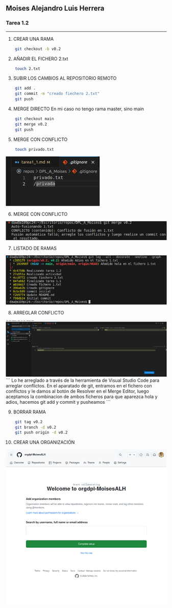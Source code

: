 ## Moises Alejandro Luis Herrera
### Tarea 1.2
---
1. CREAR UNA RAMA
```bash 
    git checkout -b v0.2
```

2. AÑADIR  EL FICHERO 2.txt
```bash
    touch 2.txt
```

3. SUBIR LOS CAMBIOS AL REPOSITORIO REMOTO
```bash
    git add .
    git commit -m "creado fiechero 2.txt"
    git push
```

4. MERGE DIRECTO
En mi caso no tengo rama master, sino main
```bash
    git checkout main
    git merge v0.2
    git push
```

5. MERGE CON CONFLICTO
```bash
    touch privado.txt
```
<img src="./Captura de pantalla de 2024-09-13 15-27-34.png">

6. MERGE CON CONFLICTO
<img src="./Captura de pantalla de 2024-09-17 15-11-13.png">

7. LISTADO DE RAMAS
<img src="./Captura de pantalla de 2024-09-17 15-13-54.png">

8. ARREGLAR  CONFLICTO
<img src="./Captura de pantalla de 2024-09-17 15-16-40.png">
```
Lo he arreglado a través de la herramienta de Visual Studio Code para arreglar conflictos. En el aparatado de git, entramos en el fichero con conflictos y le damos al botón de Resolver en el Merge Editor, luego aceptamos la combinacion de ambos ficheros para que aparezca hola y adios, hacemos git add y commit y pusheamos
```

9. BORRAR RAMA
```bash
    git tag v0.2
    git branch -d v0.2
    git push origin -d v0.2
```

10. CREAR UNA ORGANIZACIÓN
<img src="Captura de pantalla de 2024-09-17 15-35-27.png">